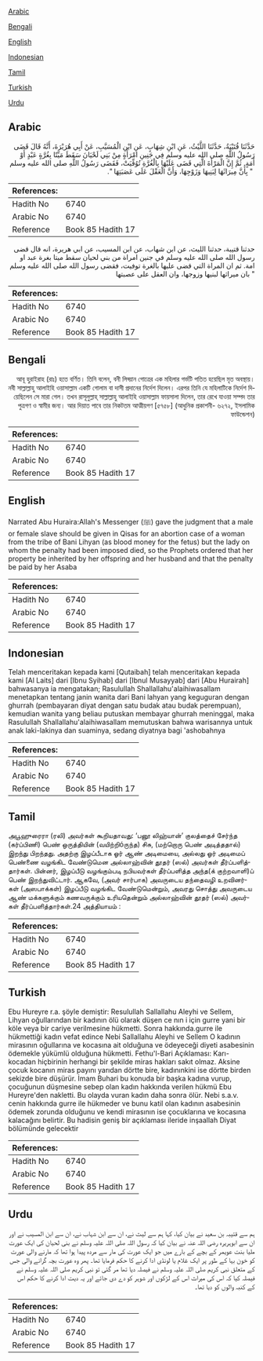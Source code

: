 [Arabic](#arabic)

[Bengali](#bengali)

[English](#english)

[Indonesian](#indonesian)

[Tamil](#tamil)

[Turkish](#turkish)

[Urdu](#urdu)

## Arabic


<div dir="rtl" lang="ar" style={{fontSize:'larger',backgroundColor:'#f8f9fa',padding:20}}>
حَدَّثَنَا قُتَيْبَةُ، حَدَّثَنَا اللَّيْثُ، عَنِ ابْنِ شِهَابٍ، عَنِ ابْنِ الْمُسَيَّبِ، عَنْ أَبِي هُرَيْرَةَ، أَنَّهُ قَالَ قَضَى رَسُولُ اللَّهِ صلى الله عليه وسلم فِي جَنِينِ امْرَأَةٍ مِنْ بَنِي لَحْيَانَ سَقَطَ مَيِّتًا بِغُرَّةٍ عَبْدٍ أَوْ أَمَةٍ‏.‏ ثُمَّ إِنَّ الْمَرْأَةَ الَّتِي قَضَى عَلَيْهَا بِالْغُرَّةِ تُوُفِّيَتْ، فَقَضَى رَسُولُ اللَّهِ صلى الله عليه وسلم ‏ "‏ بِأَنَّ مِيرَاثَهَا لِبَنِيهَا وَزَوْجِهَا، وَأَنَّ الْعَقْلَ عَلَى عَصَبَتِهَا ‏"‏‏.‏
</div>
<div style={{backgroundColor:'#f8f9fa',padding:20, marginBottom: 10}}><table> <thead> <tr> <th>References:</th> <th></th> </tr> </thead> <tbody><tr><td>Hadith No</td><td>6740</td></tr><tr><td>Arabic No</td><td>6740</td></tr><tr><td>Reference</td><td>Book 85 Hadith 17</td></tr></tbody></table></div>


<div dir="rtl" lang="ar" style={{fontSize:'larger',backgroundColor:'#f8f9fa',padding:20}}>
حدثنا قتيبة، حدثنا الليث، عن ابن شهاب، عن ابن المسيب، عن ابي هريرة، انه قال قضى رسول الله صلى الله عليه وسلم في جنين امراة من بني لحيان سقط ميتا بغرة عبد او امة. ثم ان المراة التي قضى عليها بالغرة توفيت، فقضى رسول الله صلى الله عليه وسلم " بان ميراثها لبنيها وزوجها، وان العقل على عصبتها
</div>
<div style={{backgroundColor:'#f8f9fa',padding:20, marginBottom: 10}}><table> <thead> <tr> <th>References:</th> <th></th> </tr> </thead> <tbody><tr><td>Hadith No</td><td>6740</td></tr><tr><td>Arabic No</td><td>6740</td></tr><tr><td>Reference</td><td>Book 85 Hadith 17</td></tr></tbody></table></div>

## Bengali


<div dir="rtl" lang="bn" style={{fontSize:'larger',backgroundColor:'#f8f9fa',padding:20}}>
আবূ হুরাইরাহ (রাঃ) হতে বর্ণিত। তিনি বলেন, বনী লিহ্য়ান গোত্রের এক মহিলার গর্ভটি পতিত হয়েছিল মৃত অবস্থায়। নবী সাল্লাল্লাহু আলাইহি ওয়াসাল্লাম একটি গোলাম বা দাসী প্রদানের নির্দেশ দিলেন। এরপর তিনি যে মহিলাটিকে নির্দেশ দিয়েছিলেন সে মারা গেল। তখন রাসূলুল্লাহ্ সাল্লাল্লাহু আলাইহি ওয়াসাল্লাম ফায়সালা দিলেন, তার রেখে যাওয়া সম্পদ তার পুত্রগণ ও স্বামীর জন্য। আর দিয়াত পাবে তার নিকটতম আত্মীয়গণ [৫৭৫৮] (আধুনিক প্রকাশনী- ৬২৭২, ইসলামিক ফাউন্ডেশন)
</div>
<div style={{backgroundColor:'#f8f9fa',padding:20, marginBottom: 10}}><table> <thead> <tr> <th>References:</th> <th></th> </tr> </thead> <tbody><tr><td>Hadith No</td><td>6740</td></tr><tr><td>Arabic No</td><td>6740</td></tr><tr><td>Reference</td><td>Book 85 Hadith 17</td></tr></tbody></table></div>

## English


<div dir="ltr" lang="en" style={{fontSize:'larger',backgroundColor:'#f8f9fa',padding:20}}>
Narrated Abu Huraira:Allah's Messenger (ﷺ) gave the judgment that a male or female slave should be given in Qisas for an abortion case of a woman from the tribe of Bani Lihyan (as blood money for the fetus) but the lady on whom the penalty had been imposed died, so the Prophets ordered that her property be inherited by her offspring and her husband and that the penalty be paid by her Asaba
</div>
<div style={{backgroundColor:'#f8f9fa',padding:20, marginBottom: 10}}><table> <thead> <tr> <th>References:</th> <th></th> </tr> </thead> <tbody><tr><td>Hadith No</td><td>6740</td></tr><tr><td>Arabic No</td><td>6740</td></tr><tr><td>Reference</td><td>Book 85 Hadith 17</td></tr></tbody></table></div>

## Indonesian


<div dir="ltr" lang="id" style={{fontSize:'larger',backgroundColor:'#f8f9fa',padding:20}}>
Telah menceritakan kepada kami [Qutaibah] telah menceritakan kepada kami [Al Laits] dari [Ibnu Syihab] dari [Ibnul Musayyab] dari [Abu Hurairah] bahwasanya ia mengatakan; Rasulullah Shallallahu'alaihiwasallam menetapkan tentang janin wanita dari Bani lahyan yang keguguran dengan ghurrah (pembayaran diyat dengan satu budak atau budak perempuan), kemudian wanita yang beliau putuskan membayar ghurrah meninggal, maka Rasulullah Shallallahu'alaihiwasallam memutuskan bahwa warisannya untuk anak laki-lakinya dan suaminya, sedang diyatnya bagi 'ashobahnya
</div>
<div style={{backgroundColor:'#f8f9fa',padding:20, marginBottom: 10}}><table> <thead> <tr> <th>References:</th> <th></th> </tr> </thead> <tbody><tr><td>Hadith No</td><td>6740</td></tr><tr><td>Arabic No</td><td>6740</td></tr><tr><td>Reference</td><td>Book 85 Hadith 17</td></tr></tbody></table></div>

## Tamil


<div dir="ltr" lang="ta" style={{fontSize:'larger',backgroundColor:'#f8f9fa',padding:20}}>
அபூஹுரைரா (ரலி) அவர்கள் கூறியதாவது: ‘பனூ லிஹ்யான்’ குலத்தைச் சேர்ந்த (கர்ப்பிணி) பெண் ஒருத்தியின் (வயிற்றிóருந்த) சிசு, (மற்றொரு பெண் அடித்ததால்) இறந்து பிறந்தது. அதற்கு இழப்பீடாக ஓர் ஆண் அடிமையை, அல்லது ஓர் அடிமைப் பெண்ணை வழங்கிட வேண்டுமென அல்லாஹ்வின் தூதர் (ஸல்) அவர்கள் தீர்ப்பளித்தார்கள். பின்னர், இழப்பீடு வழங்கும்படி நபியவர்கள் தீர்ப்பளித்த அந்த(க் குற்றவாளி)ப் பெண் இறந்துவிட்டார். ஆகவே, (அவர் சார்பாக) அவருடைய தந்தைவழி உறவினர்கள் (அஸபாக்கள்) இழப்பீடு வழங்கிட வேண்டுமென்றும், அவரது சொத்து அவருடைய ஆண் மக்களுக்கும் கணவருக்கும் உரியதென்றும் அல்லாஹ்வின் தூதர் (ஸல்) அவர்கள் தீர்ப்பளித்தார்கள்.24 அத்தியாயம் :
</div>
<div style={{backgroundColor:'#f8f9fa',padding:20, marginBottom: 10}}><table> <thead> <tr> <th>References:</th> <th></th> </tr> </thead> <tbody><tr><td>Hadith No</td><td>6740</td></tr><tr><td>Arabic No</td><td>6740</td></tr><tr><td>Reference</td><td>Book 85 Hadith 17</td></tr></tbody></table></div>

## Turkish


<div dir="ltr" lang="tr" style={{fontSize:'larger',backgroundColor:'#f8f9fa',padding:20}}>
Ebu Hureyre r.a. şöyle demiştir: Resulullah Sallallahu Aleyhi ve Sellem, Lihyan oğullarından bir kadının ölü olarak düşen ce nın i için gurre yani bir köle veya bir cariye verilmesine hükmetti. Sonra hakkında.gurre ile hükmettiği kadın vefat edince Nebi Sallallahu Aleyhi ve Sellem O kadının mirasının oğullarına ve kocasına ait olduğuna ve ödeyeceği diyeti asabesinin ödemekle yükümlü olduğuna hükmetti. Fethu'l-Bari Açıklaması: Karı-kocadan hiçbirinin herhangi bir şekilde miras hakları sakıt olmaz. Aksine çocuk kocanın miras payını yarıdan dörtte bire, kadınınkini ise dörtte birden sekizde bire düşürür. İmam Buhari bu konuda bir başka kadına vurup, çocuğunun düşmesine sebep olan kadın hakkında verilen hükmü Ebu Hureyre'den nakletti. Bu olayda vuran kadın daha sonra ölür. Nebi s.a.v. cenin hakkında gurre ile hükmeder ve bunu katil olan kadının asabesinin ödemek zorunda olduğunu ve kendi mirasının ise çocuklarına ve kocasına kalacağını belirtir. Bu hadisin geniş bir açıklaması ileride inşaallah Diyat bölümünde gelecektir
</div>
<div style={{backgroundColor:'#f8f9fa',padding:20, marginBottom: 10}}><table> <thead> <tr> <th>References:</th> <th></th> </tr> </thead> <tbody><tr><td>Hadith No</td><td>6740</td></tr><tr><td>Arabic No</td><td>6740</td></tr><tr><td>Reference</td><td>Book 85 Hadith 17</td></tr></tbody></table></div>

## Urdu


<div dir="rtl" lang="ur" style={{fontSize:'larger',backgroundColor:'#f8f9fa',padding:20}}>
ہم سے قتیبہ بن سعید نے بیان کیا، کہا ہم سے لیث نے، ان سے ابن شہاب نے، ان سے ابن المسیب نے اور ان سے ابوہریرہ رضی اللہ عنہ نے بیان کیا کہ رسول اللہ صلی اللہ علیہ وسلم نے بنی لحیان کی ایک عورت ملیا بنت عویمر کے بچے کے بارے میں جو ایک عورت کی مار سے مردہ پیدا ہوا تھا کہ مارنے والی عورت کو خون بہا کے طور پر ایک غلام یا لونڈی ادا کرنے کا حکم فرمایا تھا۔ پھر وہ عورت بچہ گرانے والی جس کے متعلق نبی کریم صلی اللہ علیہ وسلم نے فیصلہ دیا تھا مر گئی تو نبی کریم صلی اللہ علیہ وسلم نے فیصلہ کیا کہ اس کی میراث اس کے لڑکوں اور شوہر کو دے دی جائے اور یہ دیت ادا کرنے کا حکم اس کے کنبہ والوں کو دیا تھا۔
</div>
<div style={{backgroundColor:'#f8f9fa',padding:20, marginBottom: 10}}><table> <thead> <tr> <th>References:</th> <th></th> </tr> </thead> <tbody><tr><td>Hadith No</td><td>6740</td></tr><tr><td>Arabic No</td><td>6740</td></tr><tr><td>Reference</td><td>Book 85 Hadith 17</td></tr></tbody></table></div>